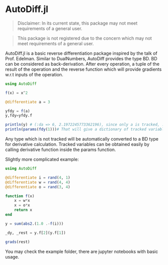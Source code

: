 # AutoDiff.jl

> Disclaimer: In its current state, this package may not meet requirements of a general user.

> This package is not registered due to the concern which may not meet requirements of a general user.

AutoDiff.jl is a basic reverse differentiation package inspired by the talk of Prof. Edelman. Similar to DualNumbers, AutoDiff provides the type BD. BD can be considered as back-derivation. After every operation, a tuple of the result of the operation and the reverse function which will provide gradients w.r.t inputs of the operation.

```julia
using AutoDiff

f(x) = x^2

@differentiate a = 3

yfdy = f(a)
y,fdy=yfdy.f

println(y) # (:da => 6, 2.1972245773362196), since only a is tracked, :da is stored as a pair
println(params(fdy(1)))# That will give a dictionary of tracked variables, for this case :da => 6
```

Any type which is not tracked will be automatically converted to a BD type for derivative calculation. Tracked variables can be obtained easily by calling derivative function inside the params function.

Slightly more complicated example:

```julia
using AutoDiff

@differentiate i = rand(4, 1)
@differentiate w = rand(4, 4)
@differentiate o = rand(3, 4)

function f(x)
    x = w*x
    x = o*x
    return x
end

y = sum(abs2.(1.0 .-f(i)))

_dy, _rest = y.f[2](y.f[1])

grads(rest)
```

You may check the example folder, there are jupyter notebooks with basic usage.
